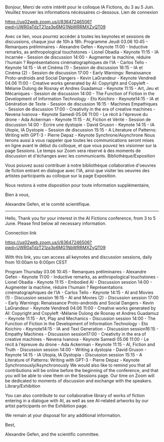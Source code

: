 Bonjour,
Merci de votre intérêt pour le colloque IA Fictions, du 3 au 5 Juin. Veuillez trouver les informations nécéssaires ci-dessous.
Lien de connexion

https://us02web.zoom.us/j/83647246506?pwd=UWR0aTdzT21za3p6MG1NbWRRMXZyQT09

Avec ce lien, vous pourrez accéder à toutes les keynotes et sessions de discussions, chaque jour de 10h à 18h.
Programme
Jeudi 03.06
10:45 - Remarques préliminaires - Alexandre Gefen - Keynote
11:00 - Inductive remarks, as anthropological touchstones - Lionel Obadia - Keynote
11:15 - IA Incarnée - Session de discussion
14:00 - Augmenter la machine, réduire l'humain ? Représentations cinématographiques de l'IA - Carlos Tello - Keynote
14:15 - IA et Cinéma (1) - Session de discussion
16:15 - IA et Cinéma (2) - Session de discussion
17:00 - Early Warnings: Renaissance Proto-androids and Social Dangers - Kevin LaGrandeur - Keynote
Vendredi 04.06
11:00 - Creative works generated by AI: Copyright and Copyleft -Mélanie Dulong de Rosnay et Andres Guadamuz - Keynote
11:15 - Art, Jeu et Mécaniques - Session de discussion
14:00 - The Function of Fiction in the Development of Information Technology - Eto Koichiro - Keynote14:15 - IA et Génération de Texte - Session de discussion
16:15 - Machines Empathiques - Session de discussion
17:00 - Creativity in the era of creative machines - Nevena Ivanova - Keynote
Samedi 05.06
11:00 - Le récit à l'épreuve du drone - Ada Ackerman - Keynote
11:15 - AI, Fiction et Vérité - Session de discussion
14:00 - Écrire une dystopie - David Gruson - Keynote
14:15 - IA Utopie, IA Dystopie - Session de discussion
15:15 - A Literature of Patterns: Writing with GPT-3 - Pierre Depaz - Keynote
Synchrone/Asynchrone
Nous tenons aussi à vous rappeler que toutes les communications seront mises en ligne avant le début du colloque, et que vous pouvez les visionner sur la page Sessions. Le temps sur Zoom sera réservé à des moments de discussion et d'échanges avec les communicants.
Bibliothèque/Exposition

Vous poiuvez aussi contribuer à notre bibliothèque collaborative d'oeuvres de fiction entrant en dialogue avec l'IA, ainsi que visiter les oeuvres des artistes participants au colloque sur la page Exposition.

Nous restons à votre disposition pour toute information supplémentaire,

Bien à vous,

Alexandre Gefen, et le comité scientifique.

------

Hello,
Thank you for your interest in the AI Fictions conference, from 3 to 5 June. Please find below all necessary information.

Connection link

https://us02web.zoom.us/j/83647246506?pwd=UWR0aTdzT21za3p6MG1NbWRRMXZyQT09

With this link, you can access all keynotes and discussion sessions, daily from 10:00am to 6:00pm CEST

Program
Thursday 03.06
10:45 - Remarques préliminaires - Alexandre Gefen - Keynote
11:00 - Inductive remarks, as anthropological touchstones - Lionel Obadia - Keynote
11:15 - Embodied AI - Discussion session
14:00 - Augmenter la machine, réduire l'humain ? Représentations cinématographiques de l'IA - Carlos Tello - Keynote
14:15 - AI and Movies (1) - Discussion session
16:15 - AI and Movies (2) - Discussion session
17:00 - Early Warnings: Renaissance Proto-androids and Social Dangers - Kevin LaGrandeur - Keynote
Vendredi 04.06
11:00 - Creative works generated by AI: Copyright and Copyleft -Mélanie Dulong de Rosnay et Andres Guadamuz - Keynote
11:15 - Art, Play and Mechanics - Discussion session
14:00 - The Function of Fiction in the Development of Information Technology - Eto Koichiro - Keynote14:15 - IA and Text Generation - Discussion session16:15 - Empathy Machines - Discussion session17:00 - Creativity in the era of creative machines - Nevena Ivanova - Keynote
Samedi 05.06
11:00 - Le récit à l'épreuve du drone - Ada Ackerman - Keynote
11:15 - AI, Fiction and Truth - Discussion session
14:00 - Writing a dystopia - David Gruson - Keynote
14:15 - IA Utopia, IA Dystopia - Discussion session
15:15 - A Literature of Patterns: Writing with GPT-3 - Pierre Depaz - Keynote
Synchronously/Asynchronously
We would also like to remind you that all contributions will be online before the beginning of the conference, and that you will be able to view them on the Sessions page. Our time on Zoom will be dedicated to moments of discussion and exchange with the speakers.
Library/Exhibition

You can also contribute to our collaborative library of works of fiction entering in a dialogue with AI, as well as see AI-related artworks by our artist participants on the Exhibition page.

We remain at your disposal for any additional information.

Best,

Alexandre Gefen, and the scientific committee.